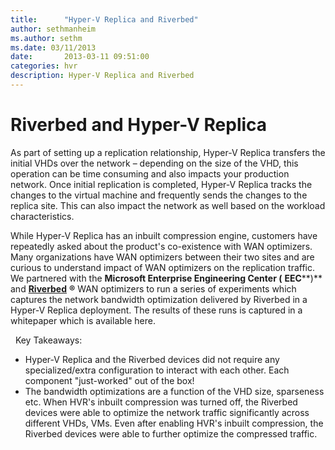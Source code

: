 ```yaml
---
title:      "Hyper-V Replica and Riverbed"
author: sethmanheim
ms.author: sethm
ms.date: 03/11/2013
date:       2013-03-11 09:51:00
categories: hvr
description: Hyper-V Replica and Riverbed
---
```

# Riverbed and Hyper-V Replica

As part of setting up a replication relationship, Hyper-V Replica transfers the initial VHDs over the network – depending on the size of the VHD, this operation can be time consuming and also impacts your production network. Once initial replication is completed, Hyper-V Replica tracks the changes to the virtual machine and frequently sends the changes to the replica site. This can also impact the network as well based on the workload characteristics. 

While Hyper-V Replica has an inbuilt compression engine, customers have repeatedly asked about the product's co-existence with WAN optimizers. Many organizations have WAN optimizers between their two sites and are curious to understand impact of WAN optimizers on the replication traffic. We partnered with the **Microsoft Enterprise Engineering Center (** **EEC****)** and [**Riverbed**](https://www.riverbed.com/) **&reg;** WAN optimizers to run a series of experiments which captures the network bandwidth optimization delivered by Riverbed in a Hyper-V Replica deployment. The results of these runs is captured in a whitepaper which is available here.

  Key Takeaways:

  * Hyper-V Replica and the Riverbed devices did not require any specialized/extra configuration to interact with each other. Each component "just-worked" out of the box!
  * The bandwidth optimizations are a function of the VHD size, sparseness etc. When HVR's inbuilt compression was turned off, the Riverbed devices were able to optimize the network traffic significantly across different VHDs, VMs. Even after enabling HVR's inbuilt compression, the Riverbed devices were able to further optimize the compressed traffic. 
